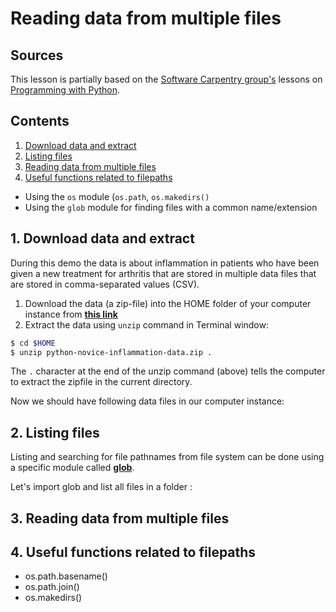# Reading data from multiple files

## Sources

This lesson is partially based on the [Software Carpentry group's](http://software-carpentry.org/) lessons on [Programming with Python](http://swcarpentry.github.io/python-novice-inflammation/).

## Contents

 1. [Download data and extract](#1.-Download-data-and-extract)
 2. [Listing files](#2.-Listing-files)
 3. [Reading data from multiple files](#3.Reading-data-from-multiple-files)
 4. [Useful functions related to filepaths](#4.Useful-functions-related-to-filepaths)
 
- Using the `os` module (`os.path`, `os.makedirs()`
- Using the `glob` module for finding files with a common name/extension

## 1. Download data and extract

During this demo the data is about inflammation in patients who have been given a new treatment for arthritis that are stored in multiple data files that 
are stored in comma-separated values (CSV).
 
1. Download the data (a zip-file) into the HOME folder of your computer instance from **[this link](../Data/python-novice-inflammation-data.zip)**
2. Extract the data using `unzip` command in Terminal window:

  ```bash
  $ cd $HOME
  $ unzip python-novice-inflammation-data.zip .
  ```
The `.` character at the end of the unzip command (above) tells the computer to extract the zipfile in the current directory. 

Now we should have following data files in our computer instance:



## 2. Listing files 

Listing and searching for file pathnames from file system can be done using a specific module called **[glob](https://docs.python.org/3/library/glob.html)**.
 
Let's import glob and list all files in a folder :

## 3. Reading data from multiple files

## 4. Useful functions related to filepaths

 - os.path.basename()
 - os.path.join()
 - os.makedirs()

